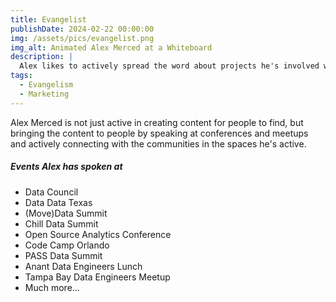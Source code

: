 ```yaml
---
title: Evangelist
publishDate: 2024-02-22 00:00:00
img: /assets/pics/evangelist.png
img_alt: Animated Alex Merced at a Whiteboard
description: |
  Alex likes to actively spread the word about projects he's involved with.
tags:
  - Evangelism
  - Marketing
---
```


Alex Merced is not just active in creating content for people to find, but bringing the content to people by speaking at conferences and meetups and actively connecting with the communities in the spaces he's active.

<h5>Events Alex has spoken at</h5>

- Data Council
- Data Data Texas
- (Move)Data Summit
- Chill Data Summit
- Open Source Analytics Conference
- Code Camp Orlando
- PASS Data Summit
- Anant Data Engineers Lunch
- Tampa Bay Data Engineers Meetup
- Much more...